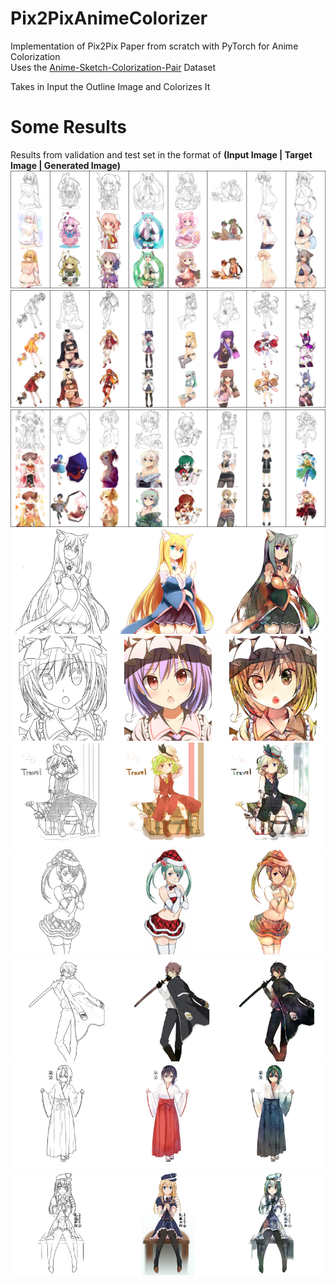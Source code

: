 # Pix2PixAnimeColorizer
Implementation of Pix2Pix Paper from scratch with PyTorch for Anime Colorization\
Uses the [Anime-Sketch-Colorization-Pair](https://www.kaggle.com/datasets/ktaebum/anime-sketch-colorization-pair) Dataset

Takes in Input the Outline Image and Colorizes It

# Some Results
Results from validation and test set in the format of **(Input Image | Target Image | Generated Image)**
![](https://github.com/KaavayGupta/Pix2PixAnimeColorizer/blob/main/readme_images/result_1_batch.png)
![](https://github.com/KaavayGupta/Pix2PixAnimeColorizer/blob/main/readme_images/result_2_batch.png)
![](https://github.com/KaavayGupta/Pix2PixAnimeColorizer/blob/main/readme_images/result_4_batch.png)
![](https://github.com/KaavayGupta/Pix2PixAnimeColorizer/blob/main/readme_images/result_1.png)
![](https://github.com/KaavayGupta/Pix2PixAnimeColorizer/blob/main/readme_images/result_2.png)
![](https://github.com/KaavayGupta/Pix2PixAnimeColorizer/blob/main/readme_images/result_4.png)
![](https://github.com/KaavayGupta/Pix2PixAnimeColorizer/blob/main/readme_images/result_5.png)
![](https://github.com/KaavayGupta/Pix2PixAnimeColorizer/blob/main/readme_images/result_6.png)
![](https://github.com/KaavayGupta/Pix2PixAnimeColorizer/blob/main/readme_images/result_7.png)
![](https://github.com/KaavayGupta/Pix2PixAnimeColorizer/blob/main/readme_images/result_8.png)
